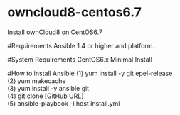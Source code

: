 # owncloud8-centos6.7
Install ownCloud8 on CentOS6.7

#Requirements
Ansible 1.4 or higher and platform.

#System Requirements
CentOS6.x Minimal Install

#How to install Ansible
 (1) yum install -y git epel-release<br>
 (2) yum makecache<br>
 (3) yum install -y ansible git<br>
 (4) git clone [GitHub URL]<br>
 (5) ansible-playbook -i host install.yml
